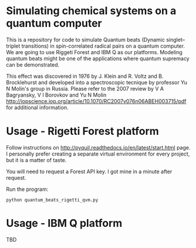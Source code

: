 # Simulating chemical systems on a quantum computer

This is a repository for code to simulate Quantum beats (Dynamic singlet–triplet transitions) in spin-correlated radical pairs
on a quantum computer. We are going to use Riggeti Forest and IBM Q as our platforms.
Modeling quantum beats might be one of the applications where quantum supremacy can be demonstrated.

This effect was discovered in 1976 by J. Klein and R. Voltz and B. Brocklehurst and developed into a spectroscopic tecnique by professor Yu N Molin's group in Russia.
Please refer to the 2007 review by V A Bagryansky, V I Borovkov and Yu N Molin http://iopscience.iop.org/article/10.1070/RC2007v076n06ABEH003715/pdf for additional information.

# Usage - Rigetti Forest platform

Follow instructions on http://pyquil.readthedocs.io/en/latest/start.html page. I personally prefer creating a separate virtual environment for every project, but it is a matter of taste. 

You will need to request a Forest API key. I got mine in a minute after request. 

Run the program:
```
python quantum_beats_rigetti_qvm.py
```

# Usage - IBM Q platform

TBD
